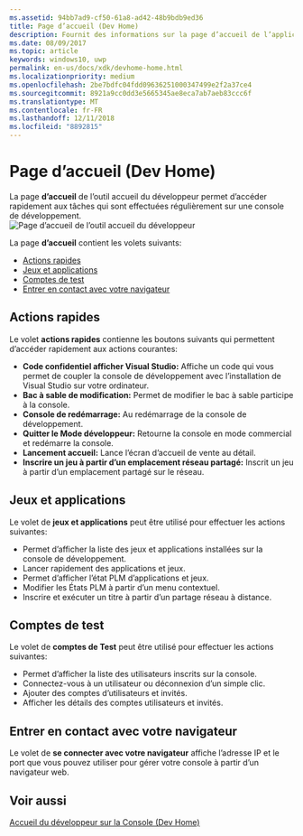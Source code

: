 ```yaml
---
ms.assetid: 94bb7ad9-cf50-61a8-ad42-48b9bdb9ed36
title: Page d’accueil (Dev Home)
description: Fournit des informations sur la page d’accueil de l’application accueil du développeur pour Xbox One.
ms.date: 08/09/2017
ms.topic: article
keywords: windows10, uwp
permalink: en-us/docs/xdk/devhome-home.html
ms.localizationpriority: medium
ms.openlocfilehash: 2be7bdfc04fdd09636251000347499e2f2a37ce4
ms.sourcegitcommit: 8921a9cc0dd3e5665345ae8eca7ab7aeb83ccc6f
ms.translationtype: MT
ms.contentlocale: fr-FR
ms.lasthandoff: 12/11/2018
ms.locfileid: "8892815"
---
```

# <a name="home-page-dev-home"></a>Page d’accueil (Dev Home)
   
  
La page **d’accueil** de l’outil accueil du développeur permet d’accéder rapidement aux tâches qui sont effectuées régulièrement sur une console de développement.   
 ![Page d’accueil de l’outil accueil du développeur](images/devhome_home.png)   
  
La page **d’accueil** contient les volets suivants:   
 
   *  [Actions rapides](#ID4EEB)  
   *  [Jeux et applications](#ID4EPC)  
   *  [Comptes de test](#ID4EQD)  
   *  [Entrer en contact avec votre navigateur](#ID4EFE)  

 
<a id="ID4EEB"></a>

   

## <a name="quick-actions"></a>Actions rapides  
   
  
Le volet **actions rapides** contienne les boutons suivants qui permettent d’accéder rapidement aux actions courantes:   
 
   *  **Code confidentiel afficher Visual Studio:** Affiche un code qui vous permet de coupler la console de développement avec l’installation de Visual Studio sur votre ordinateur.   
   *  **Bac à sable de modification:** Permet de modifier le bac à sable participe à la console.   
   *  **Console de redémarrage:** Au redémarrage de la console de développement.   
   *  **Quitter le Mode développeur:** Retourne la console en mode commercial et redémarre la console.   
   *  **Lancement accueil:** Lance l’écran d’accueil de vente au détail.   
   *  **Inscrire un jeu à partir d’un emplacement réseau partagé:** Inscrit un jeu à partir d’un emplacement partagé sur le réseau.   

  
<a id="ID4EPC"></a>

   

## <a name="games--apps"></a>Jeux et applications   
   
  
Le volet de **jeux et applications** peut être utilisé pour effectuer les actions suivantes:   
 
   *  Permet d’afficher la liste des jeux et applications installées sur la console de développement.  
   *  Lancer rapidement des applications et jeux.  
   *  Permet d’afficher l’état PLM d’applications et jeux.  
   *  Modifier les États PLM à partir d’un menu contextuel.  
   *  Inscrire et exécuter un titre à partir d’un partage réseau à distance.

  
<a id="ID4EQD"></a>

   

## <a name="test-accounts"></a>Comptes de test  
   
  
Le volet de **comptes de Test** peut être utilisé pour effectuer les actions suivantes:   
 
   *  Permet d’afficher la liste des utilisateurs inscrits sur la console.  
   *  Connectez-vous à un utilisateur ou déconnexion d’un simple clic.  
   *  Ajouter des comptes d’utilisateurs et invités.  
   *  Afficher les détails des comptes utilisateurs et invités.  

  
<a id="ID4EFE"></a>

   

## <a name="connect-with-your-browser"></a>Entrer en contact avec votre navigateur  
   
  
Le volet de **se connecter avec votre navigateur** affiche l’adresse IP et le port que vous pouvez utiliser pour gérer votre console à partir d’un navigateur web.   
  
<a id="ID4EPE"></a>

   

## <a name="see-also"></a>Voir aussi  
 [Accueil du développeur sur la Console (Dev Home)](dev-home.md)

  